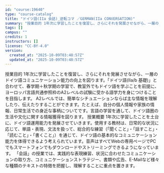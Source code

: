 ```yaml
---
id: "course:19640"
type: "course-catalog"
title: "ドイツ語(IIa 会話)_逆転コマ ／GERMAN(IIa CONVERSATION)"
summary: "授業目的 1年次に学習したことを復習し、さらにそれを発展させながら、一層のドイツ語コミュニケーション能力の向上を図ります。「ドイツ語(IIa/b 基礎)」と合わせて、春学期＋秋学期の学習で、教室外でもドイツ語を学ぶことを前提に、ヨーロッパ言…"
tags: []
campus: ""
credits: 1
instructors: []
license: "CC-BY-4.0"
version:
  created_at: "2025-10-09T03:48:57Z"
  updated_at: "2025-10-09T03:48:57Z"
---
```

授業目的 1年次に学習したことを復習し、さらにそれを発展させながら、一層のドイツ語コミュニケーション能力の向上を図ります。「ドイツ語(IIa/b 基礎)」と合わせて、春学期＋秋学期の学習で、教室外でもドイツ語を学ぶことを前提に、ヨーロッパ言語共通参照枠のA2レベルの試験に受かる語学力を身につけることを目指します。 A2レベルでは、簡単なシチュエーションならば主な情報を理解したり、伝えたりすることができます。たとえば、自分の個人情報や家族の情報、日常生活での身近な事柄についてです。言語の学習を通して、ドイツ語圏の生活や文化に関する情報獲得を図ります。 授業概要 1年次に学習したことを土台に、ドイツ語運用能力を発展させていきます。使用する教材は、日常的な状況に応じて、単語・表現、文法を扱って、総合的な練習（「聞くこと」・「話すこと」・「読むこと」・「書くこと」）を通じて、ドイツ語の基本的なコミュニケーション能力を体得できるよう考えられています。音声はすべてWebの専用ページでPCでもスマートフォンでもダウンロードやストリーミングできるようになっています。 「会話」の授業では、実践的な表現練習、状況に合わせたコミュニケーションの取り方、コミュニケーションストラテジー、書類や広告、E-Mailなど様々な種類のテキストの特徴を把握し、理解することに重点を置きます。
